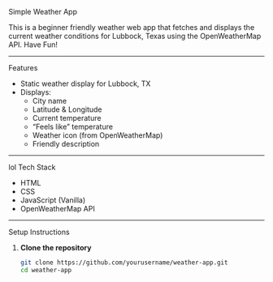 Simple Weather App

This is a beginner friendly weather web app that fetches and displays the current weather conditions for Lubbock, Texas using the OpenWeatherMap API. Have Fun!

---

Features

- Static weather display for Lubbock, TX
- Displays:
  - City name
  - Latitude & Longitude
  - Current temperature
  - “Feels like” temperature
  - Weather icon (from OpenWeatherMap)
  - Friendly description

---
lol
Tech Stack

- HTML
- CSS
- JavaScript (Vanilla)
- OpenWeatherMap API

---

Setup Instructions

1. **Clone the repository**
   ```bash
   git clone https://github.com/yourusername/weather-app.git
   cd weather-app
